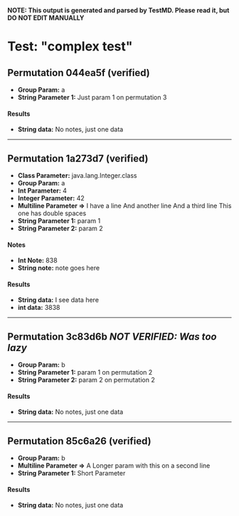 **NOTE: This output is generated and parsed by TestMD. Please read it, but DO NOT EDIT MANUALLY**

# Test: "complex test" #

## Permutation 044ea5f (verified) ##

- **Group Param:** a
- **String Parameter 1:** Just param 1 on permutation 3

#### Results ####

- **String data:** No notes, just one data

---------------------------------------

## Permutation 1a273d7 (verified) ##

- **Class Parameter:** java.lang.Integer.class
- **Group Param:** a
- **Int Parameter:** 4
- **Integer Parameter:** 42
- **Multiline Parameter =>**
    I have a line
    And another line
    And a third line
    This  one  has  double  spaces
- **String Parameter 1:** param 1
- **String Parameter 2:** param 2

#### Notes ####

- **Int Note:** 838
- **String note:** note goes here

#### Results ####

- **String data:** I see data here
- **int data:** 3838

---------------------------------------

## Permutation 3c83d6b _NOT VERIFIED: Was too lazy_ ##

- **Group Param:** b
- **String Parameter 1:** param 1 on permutation 2
- **String Parameter 2:** param 2 on permutation 2

#### Results ####

- **String data:** No notes, just one data

---------------------------------------

## Permutation 85c6a26 (verified) ##

- **Group Param:** b
- **Multiline Parameter =>**
    A Longer param with
    this on a second line
- **String Parameter 1:** Short Parameter

#### Results ####

- **String data:** No notes, just one data
